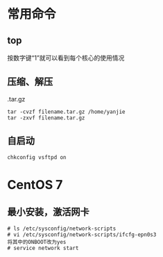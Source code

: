 # 常用命令

## top

按数字键“1”就可以看到每个核心的使用情况

## 压缩、解压

.tar.gz

```
tar -cvzf filename.tar.gz /home/yanjie 
tar -zxvf filename.tar.gz
```

## 自启动

```
chkconfig vsftpd on
```

# CentOS 7

## 最小安装，激活网卡

```
# ls /etc/sysconfig/network-scripts
# vi /etc/sysconfig/network-scripts/ifcfg-epn0s3
将其中的ONBOOT改为yes
# service network start
```
